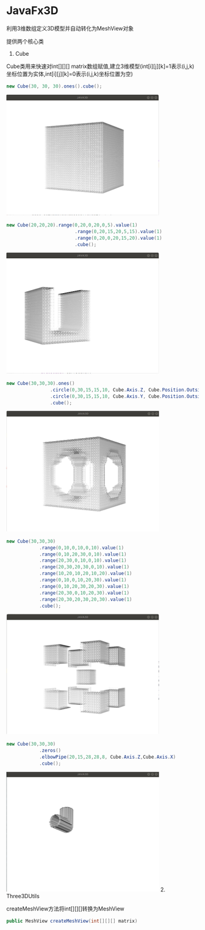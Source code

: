 # JavaFx3D
利用3维数组定义3D模型并自动转化为MeshView对象

提供两个核心类
1. Cube

Cube类用来快速对int[][][] matrix数组赋值,建立3维模型(int[i][j][k]=1表示(i,j,k)坐标位置为实体,int[i][j][k]=0表示(i,j,k)坐标位置为空)

```java
new Cube(30, 30, 30).ones().cube();
```
<img src="https://github.com/vua/JavaFx3D/blob/master/image/5.png" width="400"/>

```java
new Cube(20,20,20).range(0,20,0,20,0,5).value(1)
                         .range(0,20,15,20,5,15).value(1)
                         .range(0,20,0,20,15,20).value(1)
                         .cube();
```
<img src="https://github.com/vua/JavaFx3D/blob/master/image/3.png" width="400"/>

```java
new Cube(30,30,30).ones()
                .circle(0,30,15,15,10, Cube.Axis.Z, Cube.Position.Outside)
                .circle(0,30,15,15,10, Cube.Axis.Y, Cube.Position.Outside)
                .cube();
```
<img src="https://github.com/vua/JavaFx3D/blob/master/image/2.png" width="400"/>

```java
new Cube(30,30,30)
            .range(0,10,0,10,0,10).value(1)
            .range(0,10,20,30,0,10).value(1)
            .range(20,30,0,10,0,10).value(1)
            .range(20,30,20,30,0,10).value(1)
            .range(10,20,10,20,10,20).value(1)
            .range(0,10,0,10,20,30).value(1)
            .range(0,10,20,30,20,30).value(1)
            .range(20,30,0,10,20,30).value(1)
            .range(20,30,20,30,20,30).value(1)
            .cube();
```
<img src="https://github.com/vua/JavaFx3D/blob/master/image/7.png" width="400"/>

```java
new Cube(30,30,30)
            .zeros()
            .elbowPipe(20,15,28,28,8, Cube.Axis.Z,Cube.Axis.X)
            .cube();

```
<img src="https://github.com/vua/JavaFx3D/blob/master/image/9.png" width="400"/>
2. Three3DUtils

createMeshView方法将int[][][]转换为MeshView
```java
public MeshView createMeshView(int[][][] matrix)
```

